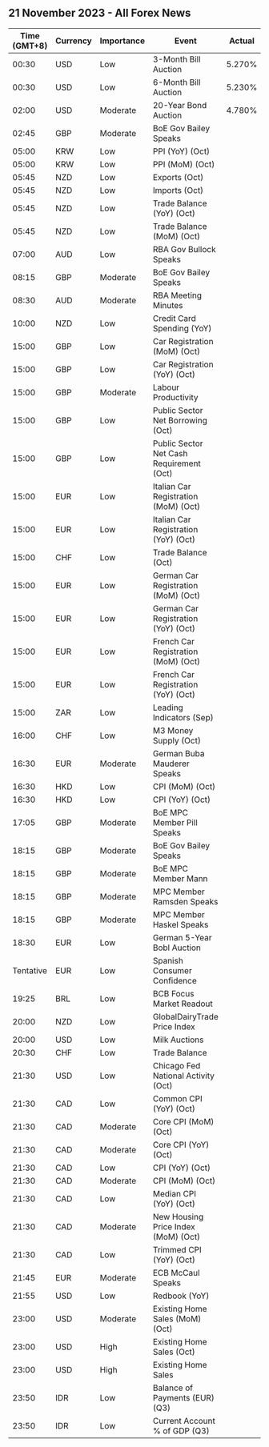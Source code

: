 ## 21 November 2023 - All Forex News

| Time (GMT+8) | Currency | Importance | Event | Actual | Forecast | Previous |
|------|----------|------------|-------|--------|----------|----------|
| 00:30 | USD | Low | 3-Month Bill Auction | 5.270% |  | 5.285% |
| 00:30 | USD | Low | 6-Month Bill Auction | 5.230% |  | 5.270% |
| 02:00 | USD | Moderate | 20-Year Bond Auction | 4.780% |  | 5.245% |
| 02:45 | GBP | Moderate | BoE Gov Bailey Speaks |  |  |  |
| 05:00 | KRW | Low | PPI (YoY) (Oct) |  |  | 1.3% |
| 05:00 | KRW | Low | PPI (MoM) (Oct) |  |  | 0.4% |
| 05:45 | NZD | Low | Exports (Oct) |  |  | 4.87B |
| 05:45 | NZD | Low | Imports (Oct) |  |  | 7.20B |
| 05:45 | NZD | Low | Trade Balance (YoY) (Oct) |  |  | -15,330M |
| 05:45 | NZD | Low | Trade Balance (MoM) (Oct) |  | -1,150M | -2,329M |
| 07:00 | AUD | Low | RBA Gov Bullock Speaks |  |  |  |
| 08:15 | GBP | Moderate | BoE Gov Bailey Speaks |  |  |  |
| 08:30 | AUD | Moderate | RBA Meeting Minutes |  |  |  |
| 10:00 | NZD | Low | Credit Card Spending (YoY) |  |  | 3.3% |
| 15:00 | GBP | Low | Car Registration (MoM) (Oct) |  |  | 218.3% |
| 15:00 | GBP | Low | Car Registration (YoY) (Oct) |  |  | 21.0% |
| 15:00 | GBP | Moderate | Labour Productivity |  |  | 0.3% |
| 15:00 | GBP | Low | Public Sector Net Borrowing (Oct) |  | 21.00B | 13.53B |
| 15:00 | GBP | Low | Public Sector Net Cash Requirement (Oct) |  |  | -11.812B |
| 15:00 | EUR | Low | Italian Car Registration (MoM) (Oct) |  |  | 70.9% |
| 15:00 | EUR | Low | Italian Car Registration (YoY) (Oct) |  |  | 22.7% |
| 15:00 | CHF | Low | Trade Balance (Oct) |  | 5.870B | 6.316B |
| 15:00 | EUR | Low | German Car Registration (MoM) (Oct) |  |  | -17.9% |
| 15:00 | EUR | Low | German Car Registration (YoY) (Oct) |  |  | -0.1% |
| 15:00 | EUR | Low | French Car Registration (MoM) (Oct) |  |  | 37.6% |
| 15:00 | EUR | Low | French Car Registration (YoY) (Oct) |  |  | 10.7% |
| 15:00 | ZAR | Low | Leading Indicators (Sep) |  |  | 110.90% |
| 16:00 | CHF | Low | M3 Money Supply (Oct) |  |  | 1,129,200.0B |
| 16:30 | EUR | Moderate | German Buba Mauderer Speaks |  |  |  |
| 16:30 | HKD | Low | CPI (MoM) (Oct) |  |  | 0.40% |
| 16:30 | HKD | Low | CPI (YoY) (Oct) |  |  | 2.00% |
| 17:05 | GBP | Moderate | BoE MPC Member Pill Speaks |  |  |  |
| 18:15 | GBP | Moderate | BoE Gov Bailey Speaks |  |  |  |
| 18:15 | GBP | Moderate | BoE MPC Member Mann |  |  |  |
| 18:15 | GBP | Moderate | MPC Member Ramsden Speaks |  |  |  |
| 18:15 | GBP | Moderate | MPC Member Haskel Speaks |  |  |  |
| 18:30 | EUR | Low | German 5-Year Bobl Auction |  |  | 2.710% |
| Tentative | EUR | Low | Spanish Consumer Confidence |  |  | 77.2 |
| 19:25 | BRL | Low | BCB Focus Market Readout |  |  |  |
| 20:00 | NZD | Low | GlobalDairyTrade Price Index |  |  | -0.7% |
| 20:00 | USD | Low | Milk Auctions |  |  | 3,255.0 |
| 20:30 | CHF | Low | Trade Balance |  |  | 6.316B |
| 21:30 | USD | Low | Chicago Fed National Activity (Oct) |  |  | 0.02 |
| 21:30 | CAD | Low | Common CPI (YoY) (Oct) |  | 4.3% | 4.4% |
| 21:30 | CAD | Moderate | Core CPI (MoM) (Oct) |  |  | -0.1% |
| 21:30 | CAD | Moderate | Core CPI (YoY) (Oct) |  |  | 2.8% |
| 21:30 | CAD | Low | CPI (YoY) (Oct) |  | 3.2% | 3.8% |
| 21:30 | CAD | Moderate | CPI (MoM) (Oct) |  | 0.1% | -0.1% |
| 21:30 | CAD | Low | Median CPI (YoY) (Oct) |  | 3.6% | 3.8% |
| 21:30 | CAD | Moderate | New Housing Price Index (MoM) (Oct) |  | 0.0% | -0.2% |
| 21:30 | CAD | Low | Trimmed CPI (YoY) (Oct) |  | 3.6% | 3.7% |
| 21:45 | EUR | Moderate | ECB McCaul Speaks |  |  |  |
| 21:55 | USD | Low | Redbook (YoY) |  |  | 3.0% |
| 23:00 | USD | Moderate | Existing Home Sales (MoM) (Oct) |  |  | -2.0% |
| 23:00 | USD | High | Existing Home Sales (Oct) |  | 3.90M | 3.96M |
| 23:00 | USD | High | Existing Home Sales |  |  | 3.96M |
| 23:50 | IDR | Low | Balance of Payments (EUR) (Q3) |  |  | -7.4B |
| 23:50 | IDR | Low | Current Account % of GDP (Q3) |  |  | -0.50% |
